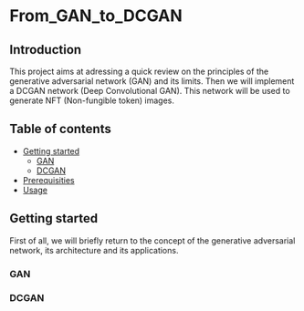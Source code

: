 # From_GAN_to_DCGAN

## Introduction
This project aims at adressing a quick review on the principles of the generative adversarial network (GAN)  and its limits. Then we will implement a DCGAN network (Deep Convolutional GAN). This network will be used to generate NFT (Non-fungible token) images.

## Table of contents
* [Getting started](#getting-started)
    * [GAN](#generative-adversarial-network)
    * [DCGAN](#Deep-Convolutional-GAN)
* [Prerequisities](#Prerequisities)
* [Usage](#usage)


## Getting started
First of all, we will briefly return to the concept of the generative adversarial network, its architecture and its applications.

### GAN 


### DCGAN
